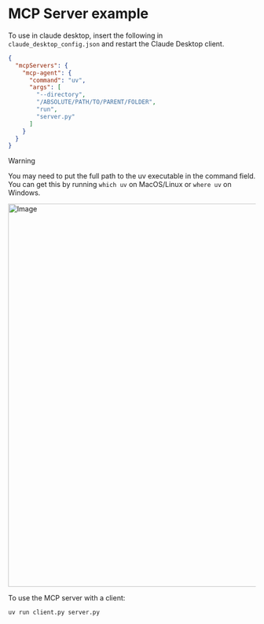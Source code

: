 # MCP Server example

To use in claude desktop, insert the following in `claude_desktop_config.json` and restart the Claude Desktop client.

```json
{
  "mcpServers": {
    "mcp-agent": {
      "command": "uv",
      "args": [
        "--directory",
        "/ABSOLUTE/PATH/TO/PARENT/FOLDER",
        "run",
        "server.py"
      ]
    }
  }
}
```

> [!WARNING]
> You may need to put the full path to the uv executable in the command field. You can get this by running `which uv` on MacOS/Linux or `where uv` on Windows.

<img width="780" alt="Image" src="https://github.com/user-attachments/assets/e4a1b283-c739-43a2-80b8-827adeac9962" />

To use the MCP server with a client:

```bash
uv run client.py server.py
```
